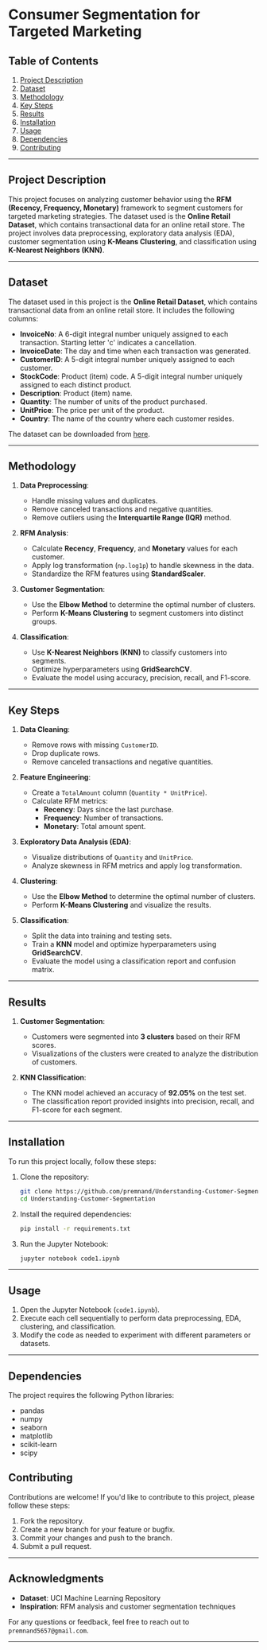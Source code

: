 # Consumer Segmentation for Targeted Marketing

## Table of Contents
1. [Project Description](#project-description)
2. [Dataset](#dataset)
3. [Methodology](#methodology)
4. [Key Steps](#key-steps)
5. [Results](#results)
6. [Installation](#installation)
7. [Usage](#usage)
8. [Dependencies](#dependencies)
9. [Contributing](#contributing)
---

## Project Description
This project focuses on analyzing customer behavior using the **RFM (Recency, Frequency, Monetary)** framework to segment customers for targeted marketing strategies. The dataset used is the **Online Retail Dataset**, which contains transactional data for an online retail store. The project involves data preprocessing, exploratory data analysis (EDA), customer segmentation using **K-Means Clustering**, and classification using **K-Nearest Neighbors (KNN)**.

---

## Dataset
The dataset used in this project is the **Online Retail Dataset**, which contains transactional data from an online retail store. It includes the following columns:
- **InvoiceNo**: A 6-digit integral number uniquely assigned to each transaction. Starting letter 'c' indicates a cancellation.
- **InvoiceDate**: The day and time when each transaction was generated.
- **CustomerID**: A 5-digit integral number uniquely assigned to each customer.
- **StockCode**: Product (item) code. A 5-digit integral number uniquely assigned to each distinct product.
- **Description**: Product (item) name.
- **Quantity**: The number of units of the product purchased.
- **UnitPrice**: The price per unit of the product.
- **Country**: The name of the country where each customer resides.

The dataset can be downloaded from [here](https://archive.ics.uci.edu/ml/datasets/Online+Retail).

---

## Methodology
1. **Data Preprocessing**:
   - Handle missing values and duplicates.
   - Remove canceled transactions and negative quantities.
   - Remove outliers using the **Interquartile Range (IQR)** method.

2. **RFM Analysis**:
   - Calculate **Recency**, **Frequency**, and **Monetary** values for each customer.
   - Apply log transformation (`np.log1p`) to handle skewness in the data.
   - Standardize the RFM features using **StandardScaler**.

3. **Customer Segmentation**:
   - Use the **Elbow Method** to determine the optimal number of clusters.
   - Perform **K-Means Clustering** to segment customers into distinct groups.

4. **Classification**:
   - Use **K-Nearest Neighbors (KNN)** to classify customers into segments.
   - Optimize hyperparameters using **GridSearchCV**.
   - Evaluate the model using accuracy, precision, recall, and F1-score.

---

## Key Steps
1. **Data Cleaning**:
   - Remove rows with missing `CustomerID`.
   - Drop duplicate rows.
   - Remove canceled transactions and negative quantities.

2. **Feature Engineering**:
   - Create a `TotalAmount` column (`Quantity * UnitPrice`).
   - Calculate RFM metrics:
     - **Recency**: Days since the last purchase.
     - **Frequency**: Number of transactions.
     - **Monetary**: Total amount spent.

3. **Exploratory Data Analysis (EDA)**:
   - Visualize distributions of `Quantity` and `UnitPrice`.
   - Analyze skewness in RFM metrics and apply log transformation.

4. **Clustering**:
   - Use the **Elbow Method** to determine the optimal number of clusters.
   - Perform **K-Means Clustering** and visualize the results.

5. **Classification**:
   - Split the data into training and testing sets.
   - Train a **KNN** model and optimize hyperparameters using **GridSearchCV**.
   - Evaluate the model using a classification report and confusion matrix.

---

## Results
1. **Customer Segmentation**:
   - Customers were segmented into **3 clusters** based on their RFM scores.
   - Visualizations of the clusters were created to analyze the distribution of customers.

2. **KNN Classification**:
   - The KNN model achieved an accuracy of **92.05%** on the test set.
   - The classification report provided insights into precision, recall, and F1-score for each segment.

---

## Installation
To run this project locally, follow these steps:

1. Clone the repository:
   ```bash
   git clone https://github.com/premnand/Understanding-Customer-Segmentatiton.git
   cd Understanding-Customer-Segmentation

2. Install the required dependencies:
   ```bash
   pip install -r requirements.txt
   ```

3. Run the Jupyter Notebook:
   ```bash
   jupyter notebook code1.ipynb
   ```

---

## Usage
1. Open the Jupyter Notebook (`code1.ipynb`).
2. Execute each cell sequentially to perform data preprocessing, EDA, clustering, and classification.
3. Modify the code as needed to experiment with different parameters or datasets.

---

## Dependencies
The project requires the following Python libraries:

- pandas
- numpy
- seaborn
- matplotlib
- scikit-learn
- scipy


## Contributing
Contributions are welcome! If you'd like to contribute to this project, please follow these steps:

1. Fork the repository.
2. Create a new branch for your feature or bugfix.
3. Commit your changes and push to the branch.
4. Submit a pull request.

---

## Acknowledgments
- **Dataset**: UCI Machine Learning Repository
- **Inspiration**: RFM analysis and customer segmentation techniques

For any questions or feedback, feel free to reach out to `premnand5657@gmail.com`.

---

